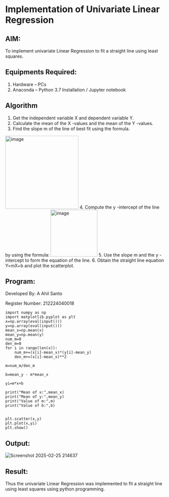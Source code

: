 # Implementation of Univariate Linear Regression
## AIM:
To implement univariate Linear Regression to fit a straight line using least squares.

## Equipments Required:
1. Hardware – PCs
2. Anaconda – Python 3.7 Installation / Jupyter notebook

## Algorithm
1. Get the independent variable X and dependent variable Y.
2. Calculate the mean of the X -values and the mean of the Y -values.
3. Find the slope m of the line of best fit using the formula. 
<img width="231" alt="image" src="https://user-images.githubusercontent.com/93026020/192078527-b3b5ee3e-992f-46c4-865b-3b7ce4ac54ad.png">
4. Compute the y -intercept of the line by using the formula:
<img width="148" alt="image" src="https://user-images.githubusercontent.com/93026020/192078545-79d70b90-7e9d-4b85-9f8b-9d7548a4c5a4.png">
5. Use the slope m and the y -intercept to form the equation of the line.
6. Obtain the straight line equation Y=mX+b and plot the scatterplot.

## Program:
Developed By: A Ahil Santo

Register Number: 212224040018
```
import numpy as np
import matplotlib.pyplot as plt
x=np.array(eval(input()))
y=np.array(eval(input()))
mean_x=np.mean(x)
mean_y=np.mean(y)
num_m=0
den_m=0
for i in range(len(x)):
    num_m+=(x[i]-mean_x)*(y[i]-mean_y)
    den_m+=(x[i]-mean_x)**2

m=num_m/den_m

b=mean_y - m*mean_x 

yi=m*x+b

print("Mean of x:",mean_x)
print("Mean of y:",mean_y)
print("Value of m:",m)
print("Value of b:",b)


plt.scatter(x,y)
plt.plot(x,yi)
plt.show()

```

## Output:

![Screenshot 2025-02-25 214637](https://github.com/user-attachments/assets/d265d9de-030d-46f7-b2e9-b8d070133402)

## Result:
Thus the univariate Linear Regression was implemented to fit a straight line using least squares using python programming.
